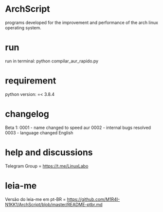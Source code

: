 # ArchScript
programs developed for the improvement and performance of the arch linux operating system.

# run
run in terminal: python compilar_aur_rapido.py

# requirement
python version: =< 3.8.4

# changelog
Beta 1:
0001 - name changed to speed aur
0002 - internal bugs resolved
0003 - language changed English

# help and discussions
Telegram Group = https://t.me/LinuxLabo

# leia-me
Versão do leia-me em pt-BR = https://github.com/M1R4I-N1KK1/ArchScript/blob/master/README-ptbr.md
